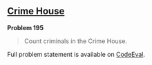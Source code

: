 [Crime House][ce]
-----------------

**Problem 195**

> Count criminals in the Crime House.

Full problem statement is available on [CodeEval][ce].

[ce]: https://www.codeeval.com/browse/195/
      "View problem statement on CodeEval"
